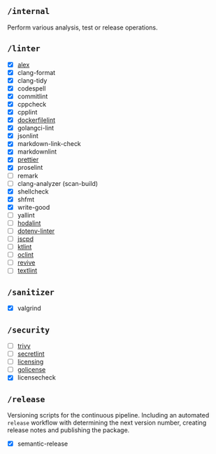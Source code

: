 ## `/internal`

Perform various analysis, test or release operations.

## `/linter`

- [x] [alex](https://github.com/get-alex/alex)
- [x] clang-format
- [x] clang-tidy
- [x] codespell
- [x] commitlint
- [x] cppcheck
- [x] cpplint
- [x] [dockerfilelint](https://github.com/replicatedhq/dockerfilelint)
- [x] golangci-lint
- [x] jsonlint
- [x] markdown-link-check
- [x] markdownlint
- [x] [prettier](https://github.com/prettier/prettier)
- [x] proselint
- [ ] remark
- [ ] clang-analyzer (scan-build)
- [x] shellcheck
- [x] shfmt
- [x] write-good
- [ ] yallint
- [ ] [hodalint](https://github.com/hadolint/hadolint)
- [ ] [dotenv-linter](https://dotenv-linter.github.io/#/)
- [ ] [jscpd](https://github.com/kucherenko/jscpd/tree/master/packages/jscpd)
- [ ] [ktlint](https://ktlint.github.io/)
- [ ] [oclint](https://oclint.org/)
- [ ] [revive](https://revive.run/)
- [ ] [textlint](https://github.com/textlint/textlint)

## `/sanitizer`

- [x] valgrind

## `/security`

- [ ] [trivy](https://github.com/aquasecurity/trivy)
- [ ] [secretlint](https://github.com/secretlint/secretlint)
- [ ] [licensing](https://code.tools/man/1/licensing)
- [ ] [golicense](https://github.com/mitchellh/golicense)
- [x] licensecheck

## `/release`

Versioning scripts for the continuous pipeline. Including an automated `release` workflow with determining the next version number, creating release notes and publishing the package.

- [x] semantic-release
